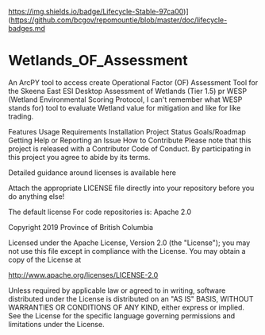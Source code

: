 https://img.shields.io/badge/Lifecycle-Stable-97ca00)](https://github.com/bcgov/repomountie/blob/master/doc/lifecycle-badges.md

# Wetlands_OF_Assessment

An ArcPY tool to access create Operational Factor (OF) Assessment Tool for the Skeena East ESI 
Desktop Assessment of Wetlands (Tier 1.5) pr WESP (Wetland Environmental Scoring Protocol, I can't remember what WESP stands for) tool to evaluate Wetland value for mitigation and like for like trading.

Features
Usage
Requirements
Installation
Project Status
Goals/Roadmap
Getting Help or Reporting an Issue
How to Contribute
Please note that this project is released with a Contributor Code of Conduct. By participating in this project you agree to abide by its terms.

Detailed guidance around licenses is available here

Attach the appropriate LICENSE file directly into your repository before you do anything else!

The default license For code repositories is: Apache 2.0

Copyright 2019 Province of British Columbia

Licensed under the Apache License, Version 2.0 (the "License");
you may not use this file except in compliance with the License.
You may obtain a copy of the License at 

   http://www.apache.org/licenses/LICENSE-2.0

Unless required by applicable law or agreed to in writing, software
distributed under the License is distributed on an "AS IS" BASIS,
WITHOUT WARRANTIES OR CONDITIONS OF ANY KIND, either express or implied.
See the License for the specific language governing permissions and
limitations under the License.


